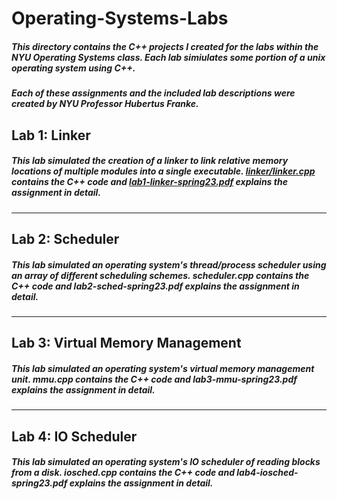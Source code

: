 # Operating-Systems-Labs
##### This directory contains the C++ projects I created for the labs within the NYU Operating Systems class. Each lab simiulates some portion of a unix operating system using C++.

##### Each of these assignments and the included lab descriptions were created by NYU Professor Hubertus Franke.

## Lab 1: Linker
##### This lab simulated the creation of a linker to link relative memory locations of multiple modules into a single executable. [linker/linker.cpp](linker.cpp) contains the C++ code and [lab1-linker-spring23.pdf](linker/lab1-linker-spring23.pdf) explains the assignment in detail.
****
## Lab 2: Scheduler
##### This lab simulated an operating system's thread/process scheduler using an array of different scheduling schemes. scheduler.cpp contains the C++ code and lab2-sched-spring23.pdf explains the assignment in detail.

****
## Lab 3: Virtual Memory Management
##### This lab simulated an operating system's virtual memory management unit. mmu.cpp contains the C++ code and lab3-mmu-spring23.pdf explains the assignment in detail.

****
## Lab 4: IO Scheduler
##### This lab simulated an operating system's IO scheduler of reading blocks from a disk. iosched.cpp contains the C++ code and lab4-iosched-spring23.pdf explains the assignment in detail.
